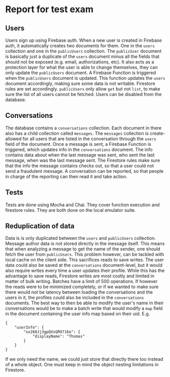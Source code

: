 # Report for test exam

## Users

Users sign up using Firebase auth. When a new user is created in Firebase auth,
it automatically creates two documents for them. One in the `users` collection
and one in the `publicUsers` collection. The `publicUser` document is basically
just a duplicate of the `users` document minus all the fields that should not be
exposed (e.g. email, authorizations, etc). It also acts as a protection layer for what the
user is able to change themselves, they can only update the `publicUsers` document.
A Firebase Function is triggered when the `publicUsers` document is updated.
This function updates the `users` document accordingly, making sure some data
is not writable. Firestore rules are set accordingly. `publicUsers` only allow
`get` but not `list`, to make sure the list of all users cannot be fetched. Users
can be disabled from the database.

## Conversations

The database contains a `conversations` collection. Each document in there also
has a child collection called `messages`. The `messages` collection is create-allowed
for all users that are listed in the conversation through the `users` field of the document.
Once a message is sent, a Firebase Function is triggered, which updates info in the
`conversations` document. The info contains data about when the last message was sent,
who sent the last message, when was the last message sent. The Firestore rules
make sure that the info the message contains checks out, so that a user could not send
a fraudulent message. A conversation can be reported, so that people in charge of the
reporting can then read it and take action.

## Tests

Tests are done using Mocha and Chai. They cover function execution and
firestore rules. They are both done on the local emulator suite.

## Reduplication of data

Data is is only duplicated between the `users` and `publicUsers` collection.
Message author data is not stored directly in the message itself. This means that
when analyzing a message to get the name of the sender, one should fetch the user from
`publicUsers`. This problem however, can be tackled with local cache on the client side.
This sacrifices reads to save writes. The user data could also be saved at the `conversations`
document-level, but it would also require writes every time a user updates their profile. While
this has the advantage to save reads, Firestore writes are most costly and limited in matter of
bulk writing. Batches have a limit of 500 operations. If however the reads were to be minimized
completely, or if we wanted to make sure there would not be latency between loading the conversations
and the users in it, the profiles could also be included in the `conversations` documents. The best
way to then be able to modify the user's name in their conversations would be to make a batch
write that would modify a `map` field in the document containing the user info map based on their uid.
E.g.

```
{
    "userInfo": {
        "ox268Jj3gpQXsQR9716e": {
            "displayName": "Thomas"
        }
    }
}
```

If we only need the name, we could just store that directly there too instead of a whole object. One
must keep in mind the object nesting limitations in Firestore.

